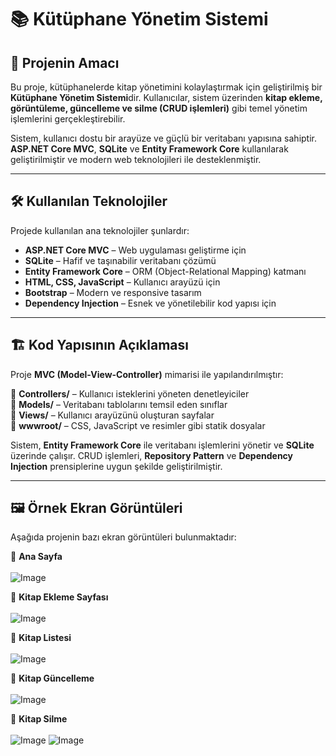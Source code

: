 # 📚 Kütüphane Yönetim Sistemi

## 🎯 Projenin Amacı  
Bu proje, kütüphanelerde kitap yönetimini kolaylaştırmak için geliştirilmiş bir **Kütüphane Yönetim Sistemi**dir. Kullanıcılar, sistem üzerinden **kitap ekleme, görüntüleme, güncelleme ve silme (CRUD işlemleri)** gibi temel yönetim işlemlerini gerçekleştirebilir.  

Sistem, kullanıcı dostu bir arayüze ve güçlü bir veritabanı yapısına sahiptir. **ASP.NET Core MVC**, **SQLite** ve **Entity Framework Core** kullanılarak geliştirilmiştir ve modern web teknolojileri ile desteklenmiştir.

---

## 🛠 Kullanılan Teknolojiler  
Projede kullanılan ana teknolojiler şunlardır:  

- **ASP.NET Core MVC** – Web uygulaması geliştirme için  
- **SQLite** – Hafif ve taşınabilir veritabanı çözümü  
- **Entity Framework Core** – ORM (Object-Relational Mapping) katmanı  
- **HTML, CSS, JavaScript** – Kullanıcı arayüzü için  
- **Bootstrap** – Modern ve responsive tasarım  
- **Dependency Injection** – Esnek ve yönetilebilir kod yapısı için  

---

## 🏗 Kod Yapısının Açıklaması  
Proje **MVC (Model-View-Controller)** mimarisi ile yapılandırılmıştır:  

📂 **Controllers/** – Kullanıcı isteklerini yöneten denetleyiciler  
📂 **Models/** – Veritabanı tablolarını temsil eden sınıflar  
📂 **Views/** – Kullanıcı arayüzünü oluşturan sayfalar  
📂 **wwwroot/** – CSS, JavaScript ve resimler gibi statik dosyalar  

Sistem, **Entity Framework Core** ile veritabanı işlemlerini yönetir ve **SQLite** üzerinde çalışır. CRUD işlemleri, **Repository Pattern** ve **Dependency Injection** prensiplerine uygun şekilde geliştirilmiştir.

---

## 🖼 Örnek Ekran Görüntüleri  
Aşağıda projenin bazı ekran görüntüleri bulunmaktadır:  

🔹 **Ana Sayfa**  
<br>
![Image](https://github.com/user-attachments/assets/2538fb8f-122c-46e8-a4c7-fb7d4a1d99a8) 
<br>

🔹 **Kitap Ekleme Sayfası**  
<br>
![Image](https://github.com/user-attachments/assets/02d45808-7290-404f-becd-d7cc439798c6)
<br>

🔹 **Kitap Listesi** 
<br>
<br>
![Image](https://github.com/user-attachments/assets/657f6fc4-a836-49d7-9f16-07a60e0349ff) 
<br>

🔹 **Kitap Güncelleme**  
<br>
![Image](https://github.com/user-attachments/assets/46d894e5-b3d2-4397-8bce-5de3a2fa4543) 
<br>

🔹 **Kitap Silme**  
<br>
![Image](https://github.com/user-attachments/assets/cbf52435-2036-4961-8cce-33fd22ec2fe6) 
![Image](https://github.com/user-attachments/assets/a78ea43f-0d1d-49b8-8c0f-7f390d60f6f9)

